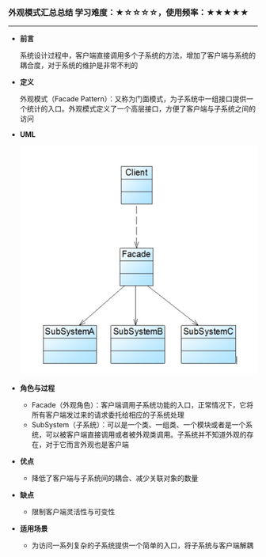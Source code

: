 ### 外观模式汇总总结	学习难度：★☆☆☆☆，使用频率：★★★★★ 

-------

* **前言**

  系统设计过程中，客户端直接调用多个子系统的方法，增加了客户端与系统的耦合度，对于系统的维护是非常不利的

* **定义**

  外观模式（Facade Pattern）：又称为门面模式，为子系统中一组接口提供一个统计的入口。外观模式定义了一个高层接口，方便了客户端与子系统之间的访问

* **UML**

  ![外观模式结构图](外观模式结构图.png)

* **角色与过程**

  * Facade（外观角色）：客户端调用子系统功能的入口，正常情况下，它将所有客户端发过来的请求委托给相应的子系统处理
  * SubSystem（子系统）：可以是一个类、一组类、一个模块或者是一个系统，可以被客户端直接调用或者被外观类调用。子系统并不知道外观的存在，对于它而言外观也是客户端

* **优点**

  * 降低了客户端与子系统间的耦合、减少关联对象的数量

* **缺点**

  * 限制客户端灵活性与可变性

* **适用场景**

  * 为访问一系列复杂的子系统提供一个简单的入口，将子系统与客户端解耦
